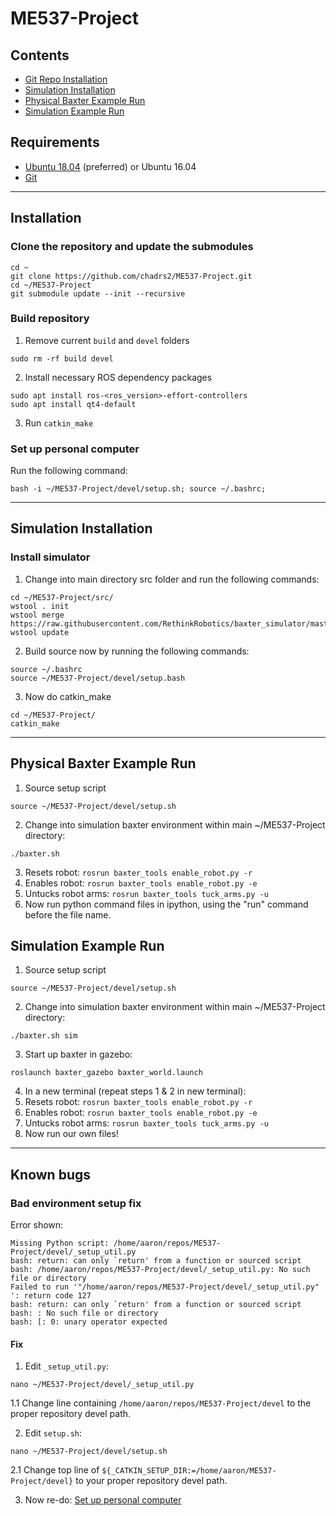 # ME537-Project

## Contents
* [Git Repo Installation](#git-repo-installation)
* [Simulation Installation](#simulation-installation)
* [Physical Baxter Example Run](#physical-baxter-example-run)
* [Simulation Example Run](#simulation-example-run)

## Requirements
* [Ubuntu 18.04](https://ubuntu.com/download/desktop) (preferred) or Ubuntu 16.04
* [Git](https://git-scm.com/download/linux)

----------
## Installation
### Clone the repository and update the submodules
```
cd ~
git clone https://github.com/chadrs2/ME537-Project.git
cd ~/ME537-Project
git submodule update --init --recursive
```
### Build repository 
1. Remove current `build` and `devel` folders
```
sudo rm -rf build devel
```
2. Install necessary ROS dependency packages
```
sudo apt install ros-<ros_version>-effort-controllers
sudo apt install qt4-default
```
3) Run `catkin_make`

### Set up personal computer
Run the following command:

```
bash -i ~/ME537-Project/devel/setup.sh; source ~/.bashrc;
```

------------

## Simulation Installation
### Install simulator
1. Change into main directory src folder and run the following commands:
```
cd ~/ME537-Project/src/
wstool . init
wstool merge https://raw.githubusercontent.com/RethinkRobotics/baxter_simulator/master/baxter_simulator.rosinstall
wstool update
```
2. Build source now by running the following commands:
```
source ~/.bashrc
source ~/ME537-Project/devel/setup.bash
```
3. Now do catkin_make
```
cd ~/ME537-Project/
catkin_make
```

------------

## Physical Baxter Example Run
1. Source setup script
```
source ~/ME537-Project/devel/setup.sh
```
2. Change into simulation baxter environment within main ~/ME537-Project directory:
```
./baxter.sh
```
3. Resets robot: ``` rosrun baxter_tools enable_robot.py -r ```
4. Enables robot: ``` rosrun baxter_tools enable_robot.py -e ```
5. Untucks robot arms: ``` rosrun baxter_tools tuck_arms.py -u ```
6. Now run python command files in ipython, using the "run" command before the file name.

## Simulation Example Run
1. Source setup script
```
source ~/ME537-Project/devel/setup.sh
```
2. Change into simulation baxter environment within main ~/ME537-Project directory:
```
./baxter.sh sim
```
3. Start up baxter in gazebo:
```
roslaunch baxter_gazebo baxter_world.launch
```

4. In a new terminal (repeat steps 1 & 2 in new terminal):
5. Resets robot: ``` rosrun baxter_tools enable_robot.py -r ```
6. Enables robot: ``` rosrun baxter_tools enable_robot.py -e ```
7. Untucks robot arms: ``` rosrun baxter_tools tuck_arms.py -u ```
8. Now run our own files!

------------
## Known bugs

### Bad environment setup fix
Error shown: 
``` 
Missing Python script: /home/aaron/repos/ME537-Project/devel/_setup_util.py
bash: return: can only `return' from a function or sourced script
bash: /home/aaron/repos/ME537-Project/devel/_setup_util.py: No such file or directory
Failed to run '"/home/aaron/repos/ME537-Project/devel/_setup_util.py" ': return code 127
bash: return: can only `return' from a function or sourced script
bash: : No such file or directory
bash: [: 0: unary operator expected
```
#### Fix
1. Edit `_setup_util.py`:
```
nano ~/ME537-Project/devel/_setup_util.py
```

1.1 Change line containing `/home/aaron/repos/ME537-Project/devel` to the proper repository devel path.

2. Edit `setup.sh`:
```
nano ~/ME537-Project/devel/setup.sh
```

2.1 Change top line of `${_CATKIN_SETUP_DIR:=/home/aaron/ME537-Project/devel}` to your proper repository devel path.

3. Now re-do: [Set up personal computer](#set-up-personal-computer)
